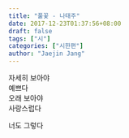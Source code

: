 ```yaml
---
title: "풀꽃 - 나태주"
date: 2017-12-23T01:37:56+08:00
draft: false
tags: ["시"]
categories: ["시한편"]
author: "Jaejin Jang"
---
```


자세히 보아야   
예쁘다  
오래 보아야   
사랑스럽다

너도 그렇다
